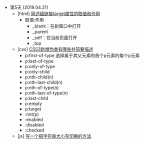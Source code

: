- 第5天 (2019.04.21)
    - [html] [简述超链接target属性的取值和作用](https://github.com/haizlin/fe-interview/issues/13)
      - 取值:作用
        - _blank：在新窗口中打开
        - _parent
        - _self：在当前页面打开
        - _top
    - [css] [CSS3新增伪类有哪些并简要描述](https://github.com/haizlin/fe-interview/issues/14)
      - p:first-of-type 选择属于其父元素的首个p元素的每个p元素
      - p:last-of-type
      - p:only-of-type
      - p:only-child
      - p:nth-child(n)
      - p:nth-last-child(n)
      - p:nth-of-type(n)
      - p:nth-last-of-type(n)
      - p:last-child
      - p:empty
      - p:target
      - :not(p)
      - :enabled
      - :disabled
      - :checked
    - [js] [写一个把字符串大小写切换的方法](https://github.com/haizlin/fe-interview/issues/15)